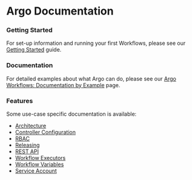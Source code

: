 # Argo Documentation

### Getting Started

For set-up information and running your first Workflows, please see our [Getting Started](getting-started.md) guide.

### Documentation

For detailed examples about what Argo can do, please see our [Argo Workflows: Documentation by Example](../examples/README.md) page.

### Features
Some use-case specific documentation is available:
* [Architecture](architecture.md)
* [Controller Configuration](workflow-controller-configmap.yaml)
* [RBAC](workflow-rbac.md)
* [Releasing](releasing.md)
* [REST API](rest-api.md)
* [Workflow Executors](workflow-executors.md)
* [Workflow Variables](variables.md)
* [Service Account](service-accounts.md)
